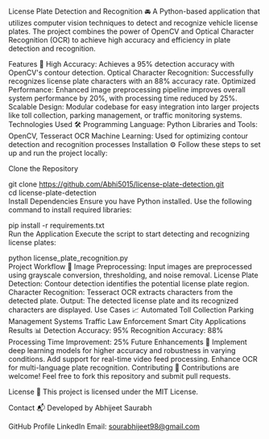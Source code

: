 License Plate Detection and Recognition 🚘
A Python-based application that utilizes computer vision techniques to detect and recognize vehicle license plates. The project combines the power of OpenCV and Optical Character Recognition (OCR) to achieve high accuracy and efficiency in plate detection and recognition.

Features 🌟
High Accuracy: Achieves a 95% detection accuracy with OpenCV's contour detection.
Optical Character Recognition: Successfully recognizes license plate characters with an 88% accuracy rate.
Optimized Performance: Enhanced image preprocessing pipeline improves overall system performance by 20%, with processing time reduced by 25%.
Scalable Design: Modular codebase for easy integration into larger projects like toll collection, parking management, or traffic monitoring systems.
Technologies Used 🛠️
Programming Language: Python
Libraries and Tools: OpenCV, Tesseract OCR
Machine Learning: Used for optimizing contour detection and recognition processes
Installation ⚙️
Follow these steps to set up and run the project locally:

Clone the Repository

git clone https://github.com/Abhi5015/license-plate-detection.git  
cd license-plate-detection  
Install Dependencies
Ensure you have Python installed. Use the following command to install required libraries:

pip install -r requirements.txt  
Run the Application
Execute the script to start detecting and recognizing license plates:

python license_plate_recognition.py  
Project Workflow 🚀
Image Preprocessing: Input images are preprocessed using grayscale conversion, thresholding, and noise removal.
License Plate Detection: Contour detection identifies the potential license plate region.
Character Recognition: Tesseract OCR extracts characters from the detected plate.
Output: The detected license plate and its recognized characters are displayed.
Use Cases 📈
Automated Toll Collection
Parking Management Systems
Traffic Law Enforcement
Smart City Applications
Results 📊
Detection Accuracy: 95%
Recognition Accuracy: 88%
Processing Time Improvement: 25%
Future Enhancements 🔧
Implement deep learning models for higher accuracy and robustness in varying conditions.
Add support for real-time video feed processing.
Enhance OCR for multi-language plate recognition.
Contributing 🤝
Contributions are welcome! Feel free to fork this repository and submit pull requests.

License 📜
This project is licensed under the MIT License.

Contact 📬
Developed by Abhijeet Saurabh

GitHub Profile
LinkedIn
Email: sourabhijeet98@gmail.com
